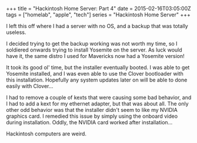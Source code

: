 +++
title = "Hackintosh Home Server: Part 4"
date = 2015-02-16T03:05:00Z
tags = ["homelab", "apple", "tech"]
series = "Hackintosh Home Server"
+++

I left this off where I had a server with no OS, and a backup that was totally useless.

I decided trying to get the backup working was not worth my time, so I soldiered onwards trying to install Yosemite on the server. As luck would have it, the same distro I used for Mavericks now had a Yosemite version!

It took its good ol' time, but the installer eventually booted. I was able to get Yosemite installed, and I was even able to use the Clover bootloader with this installation. Hopefully any system updates later on will be able to done easily with Clover...

I had to remove a couple of kexts that were causing some bad behavior, and I had to add a kext for my ethernet adapter, but that was about all. The only other odd behavior was that the installer didn't seem to like my NVIDIA graphics card. I remedied this issue by simply using the onboard video during installation. Oddly, the NVIDIA card worked after installation...

Hackintosh computers are weird.
